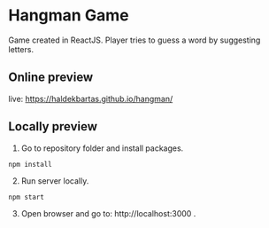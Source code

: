 # Hangman Game 

Game created in ReactJS. Player tries to guess a word by suggesting letters.


## Online preview

live: https://haldekbartas.github.io/hangman/

## Locally preview

1. Go to repository folder and install packages.
```
npm install
```
2. Run server locally.
```
npm start
```
3. Open browser and go to: http://localhost:3000 .
